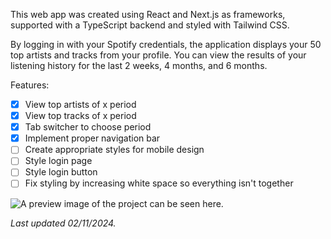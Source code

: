 This web app was created using React and Next.js as frameworks, supported with a TypeScript backend and styled with Tailwind CSS.

By logging in with your Spotify credentials, the application displays your 50 top artists and tracks from your profile.
You can view the results of your listening history for the last 2 weeks, 4 months, and 6 months.

Features:

- [x] View top artists of x period
- [x] View top tracks of x period
- [x] Tab switcher to choose period
- [x] Implement proper navigation bar
- [ ] Create appropriate styles for mobile design
- [ ] Style login page
- [ ] Style login button
- [ ] Fix styling by increasing white space so everything isn't together

![A preview image of the project can be seen here](https://i.imgur.com/f48KebV.png).

*Last updated 02/11/2024.*
